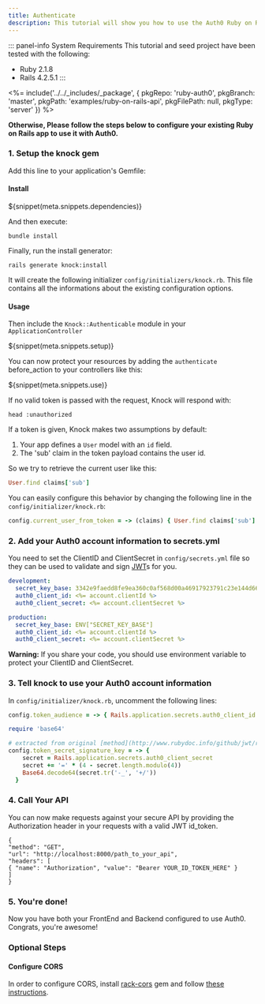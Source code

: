 ```yaml
---
title: Authenticate
description: This tutorial will show you how to use the Auth0 Ruby on Rails SDK to add authentication and authorization to your API.
---
```


::: panel-info System Requirements
This tutorial and seed project have been tested with the following:
* Ruby 2.1.8
* Rails 4.2.5.1
:::

<%= include('../../_includes/_package', {
  pkgRepo: 'ruby-auth0',
  pkgBranch: 'master',
  pkgPath: 'examples/ruby-on-rails-api',
  pkgFilePath: null,
  pkgType: 'server'
}) %>

**Otherwise, Please follow the steps below to configure your existing Ruby on Rails app to use it with Auth0.**

### 1. Setup the knock gem

Add this line to your application's Gemfile:

#### Install

${snippet(meta.snippets.dependencies)}

And then execute:
```
bundle install
```

Finally, run the install generator:
```
rails generate knock:install
```

It will create the following initializer `config/initializers/knock.rb`.
This file contains all the informations about the existing configuration options.

#### Usage

Then include the `Knock::Authenticable` module in your `ApplicationController`

${snippet(meta.snippets.setup)}

You can now protect your resources by adding the `authenticate` before_action
to your controllers like this:

${snippet(meta.snippets.use)}

If no valid token is passed with the request, Knock will respond with:

```
head :unauthorized
```

If a token is given, Knock makes two assumptions by default:

1. Your app defines a `User` model with an `id` field.
2. The 'sub' claim in the token payload contains the user id.

So we try to retrieve the current user like this:

```ruby
User.find claims['sub']
```

You can easily configure this behavior by changing the following line in the `config/initializer/knock.rb`:

```ruby
config.current_user_from_token = -> (claims) { User.find claims['sub'] }
```

### 2. Add your Auth0 account information to secrets.yml

You need to set the ClientID and ClientSecret in `config/secrets.yml` file so they can be used to validate and sign [JWT](/jwt)s for you.

```yaml
development:
  secret_key_base: 3342e9faedd8fe9ea360c0af568d00a46917923791c23e144d66849b272d2ff63e743f9bb209dab7d6e732bb5f919e46e3fe552b8919140805bb89c346e68876,
  auth0_client_id: <%= account.clientId %>
  auth0_client_secret: <%= account.clientSecret %>

production:
  secret_key_base: ENV["SECRET_KEY_BASE"]
  auth0_client_id: <%= account.clientId %>
  auth0_client_secret: <%= account.clientSecret %>
```

**Warning:**
If you share your code, you should use environment variable to protect your ClientID and ClientSecret.

### 3. Tell knock to use your Auth0 account information

In `config/initializer/knock.rb`, uncomment the following lines:

```ruby
config.token_audience = -> { Rails.application.secrets.auth0_client_id }
```

```ruby
require 'base64'

# extracted from original [method](http://www.rubydoc.info/github/jwt/ruby-jwt/JWT.base64url_decode)
config.token_secret_signature_key = -> {
    secret = Rails.application.secrets.auth0_client_secret
    secret += '=' * (4 - secret.length.modulo(4))
    Base64.decode64(secret.tr('-_', '+/'))
  }
```

### 4. Call Your API
You can now make requests against your secure API by providing the Authorization header in your requests with a valid JWT id_token.
```har
{
"method": "GET",
"url": "http://localhost:8000/path_to_your_api",
"headers": [
{ "name": "Authorization", "value": "Bearer YOUR_ID_TOKEN_HERE" }
]
}
```

### 5. You're done!

Now you have both your FrontEnd and Backend configured to use Auth0. Congrats, you're awesome!

### Optional Steps
#### Configure CORS

In order to configure CORS, install [rack-cors](https://github.com/cyu/rack-cors) gem and follow [these instructions](https://github.com/cyu/rack-cors#rails).
